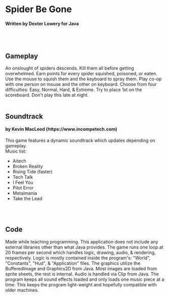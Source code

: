 <h1>Spider Be Gone</h1>
<h4>Written by Dexter Lowery for Java</h4>
</br>
</br>
<h2>Gameplay</h2>
An onslought of spiders descends. Kill them all before getting overwhelmed. Earn points for every spider squished, poisoned, or eaten. Use the mouse to squish them and the keyboard to spray them. Play co-op with one person on mouse and the other on keyboard. Choose from four difficulties: Easy, Normal, Hard, & Extreme. Try to place 1st on the scoreboard. Don't play this late at night.
</br>
</br>
<h2>Soundtrack</h2>
<h4>by Kevin MacLeod (https://www.incompetech.com)</h4>
This game features a dynamic soundtrack which updates depending on gameplay.
<br/>
Music list:
<ul>
<li>Aitech</li>
<li>Broken Reality</li>
<li>Rising Tide (faster)</li>
<li>Tech Talk</li>
<li>I Feel You</li>
<li>Pilot Error</li>
<li>Metalmania</li>
<li>Take the Lead</li>
</ul>
</br>
</br>
<h2>Code</h2>
Made while teaching programming. This application does not include any external libraries other than what Java provides. The game runs one loop at 20 frames per second which handles logic, drawing, audio, & rendering, respectively. Logic is mostly contained inside the program's: "World", "Constants", "Hud", & "Application" files. The graphics utilize the BufferedImage and Graphics2D from Java. Most images are loaded from sprite sheets, the rest is internal. Audio is handled via Clip from Java. The program keeps all sound effects loaded and only loads one music piece at a time. This keeps the program light-weight and hopefully compatible with older machines.
